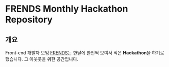 # FRENDS Monthly Hackathon Repository

## 개요
Front-end 개발자 모임 [FRENDS](http://frends.kr/)는 한달에 한번씩 모여서 작은 **Hackathon**을 하기로 했습니다. 그 아웃풋을 위한 공간입니다. 
